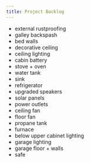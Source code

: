 ```yaml
---
title: Project Backlog
---
```


 - external rustproofing
 - galley backspash
 - bed walls
 - decorative ceiling
 - ceiling lighting
 - cabin battery
 - stove + oven
 - water tank
 - sink
 - refrigerator
 - upgraded speakers
 - solar panels
 - power outlets
 - ceiling fan
 - floor fan
 - propane tank
 - furnace
 - below upper cabinet lighting
 - garage lighting
 - garage floor + walls
 - safe
